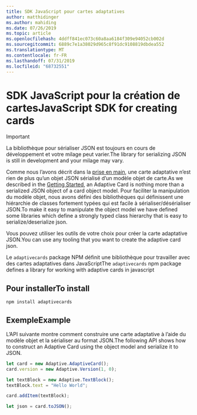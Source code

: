 ```yaml
---
title: SDK JavaScript pour cartes adaptatives
author: matthidinger
ms.author: mahiding
ms.date: 07/26/2019
ms.topic: article
ms.openlocfilehash: 4ddff841ec073c60a8aa6184f309e94052cb002d
ms.sourcegitcommit: 6889c7e1a38029d965c8f91dc9108819dbdea552
ms.translationtype: MT
ms.contentlocale: fr-FR
ms.lasthandoff: 07/31/2019
ms.locfileid: "68732551"
---
```

# <a name="javascript-sdk-for-creating-cards"></a><span data-ttu-id="035b6-102">SDK JavaScript pour la création de cartes</span><span class="sxs-lookup"><span data-stu-id="035b6-102">JavaScript SDK for creating cards</span></span>

> [!IMPORTANT]
> <span data-ttu-id="035b6-103">La bibliothèque pour sérialiser JSON est toujours en cours de développement et votre milage peut varier.</span><span class="sxs-lookup"><span data-stu-id="035b6-103">The library for serializing JSON is still in development and your milage may vary.</span></span>

<span data-ttu-id="035b6-104">Comme nous l’avons décrit dans la [prise en main](../../authoring-cards/getting-started.md), une carte adaptative n’est rien de plus qu’un objet JSON sérialisé d’un modèle objet de carte.</span><span class="sxs-lookup"><span data-stu-id="035b6-104">As we described in the [Getting Started](../../authoring-cards/getting-started.md), an Adaptive Card is nothing more than a serialized JSON object of a card object model.</span></span>  <span data-ttu-id="035b6-105">Pour faciliter la manipulation du modèle objet, nous avons défini des bibliothèques qui définissent une hiérarchie de classes fortement typées qui est facile à sérialiser/désérialiser JSON.</span><span class="sxs-lookup"><span data-stu-id="035b6-105">To make it easy to manipulate the object model we have defined some libraries which define a strongly typed class hierarchy that is easy to serialize/deserialize json.</span></span>

<span data-ttu-id="035b6-106">Vous pouvez utiliser les outils de votre choix pour créer la carte adaptative JSON.</span><span class="sxs-lookup"><span data-stu-id="035b6-106">You can use any tooling that you want to create the adaptive card json.</span></span>

<span data-ttu-id="035b6-107">Le `adaptivecards` package NPM définit une bibliothèque pour travailler avec des cartes adaptatives dans JavaScript</span><span class="sxs-lookup"><span data-stu-id="035b6-107">The `adaptivecards` npm package defines a library for working with adaptive cards in javascript</span></span>

## <a name="to-install"></a><span data-ttu-id="035b6-108">Pour installer</span><span class="sxs-lookup"><span data-stu-id="035b6-108">To install</span></span>
```console
npm install adaptivecards
```

## <a name="example"></a><span data-ttu-id="035b6-109">Exemple</span><span class="sxs-lookup"><span data-stu-id="035b6-109">Example</span></span>

<span data-ttu-id="035b6-110">L’API suivante montre comment construire une carte adaptative à l’aide du modèle objet et la sérialiser au format JSON.</span><span class="sxs-lookup"><span data-stu-id="035b6-110">The following API shows how to construct an Adaptive Card using the object model and serialize it to JSON.</span></span>

```typescript
let card = new Adaptive.AdaptiveCard();
card.version = new Adaptive.Version(1, 0);

let textBlock = new Adaptive.TextBlock();
textBlock.text = "Hello World";

card.addItem(textBlock);

let json = card.toJSON();
```
